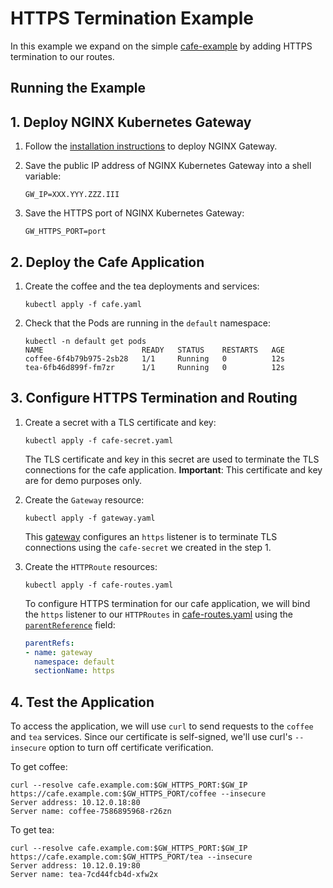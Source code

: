 # HTTPS Termination Example

In this example we expand on the simple [cafe-example](../cafe-example) by adding HTTPS termination to our routes.

## Running the Example

## 1. Deploy NGINX Kubernetes Gateway

1. Follow the [installation instructions](/docs/installation.md) to deploy NGINX Gateway.

1. Save the public IP address of NGINX Kubernetes Gateway into a shell variable:

   ```
   GW_IP=XXX.YYY.ZZZ.III
   ```

1. Save the HTTPS port of NGINX Kubernetes Gateway:

   ```
   GW_HTTPS_PORT=port
   ```

## 2. Deploy the Cafe Application

1. Create the coffee and the tea deployments and services:

   ```
   kubectl apply -f cafe.yaml
   ```

1. Check that the Pods are running in the `default` namespace:

   ```
   kubectl -n default get pods
   NAME                      READY   STATUS    RESTARTS   AGE
   coffee-6f4b79b975-2sb28   1/1     Running   0          12s
   tea-6fb46d899f-fm7zr      1/1     Running   0          12s
   ```

## 3. Configure HTTPS Termination and Routing

1. Create a secret with a TLS certificate and key:
   ```
   kubectl apply -f cafe-secret.yaml
   ```

   The TLS certificate and key in this secret are used to terminate the TLS connections for the cafe application.
   **Important**: This certificate and key are for demo purposes only.

1. Create the `Gateway` resource:
   ```
   kubectl apply -f gateway.yaml
   ```

   This [gateway](./gateway.yaml) configures an `https` listener is to terminate TLS connections using the `cafe-secret` we created in the step 1.

1. Create the `HTTPRoute` resources:
   ```
   kubectl apply -f cafe-routes.yaml
   ```

   To configure HTTPS termination for our cafe application, we will bind the `https` listener to our `HTTPRoutes` in [cafe-routes.yaml](./cafe-routes.yaml) using the [`parentReference`](https://gateway-api.sigs.k8s.io/references/spec/#gateway.networking.k8s.io/v1beta1.ParentReference) field:

   ```yaml
   parentRefs:
   - name: gateway
     namespace: default
     sectionName: https
   ```

## 4. Test the Application

To access the application, we will use `curl` to send requests to the `coffee` and `tea` services.
Since our certificate is self-signed, we'll use curl's `--insecure` option to turn off certificate verification.

To get coffee:

```
curl --resolve cafe.example.com:$GW_HTTPS_PORT:$GW_IP https://cafe.example.com:$GW_HTTPS_PORT/coffee --insecure
Server address: 10.12.0.18:80
Server name: coffee-7586895968-r26zn
```

To get tea:

```
curl --resolve cafe.example.com:$GW_HTTPS_PORT:$GW_IP https://cafe.example.com:$GW_HTTPS_PORT/tea --insecure
Server address: 10.12.0.19:80
Server name: tea-7cd44fcb4d-xfw2x
```
